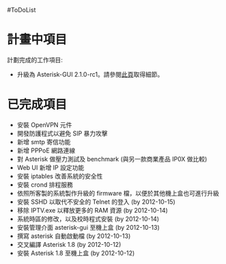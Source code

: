 #ToDoList

# 計畫中項目 #
計劃完成的工作項目:
  * 升級為 Asterisk-GUI 2.1.0-rc1。請參閱[此頁](http://www.asterisk.org/downloads/asterisk-news/asterisk-gui-210-rc1-now-available)取得細節。

# 已完成項目 #
  * 安裝 OpenVPN 元件
  * 開發防護程式以避免 SIP 暴力攻擊
  * 新增 smtp 寄信功能
  * 新增 PPPoE 網路連線
  * 對 Asterisk 做壓力測試及 benchmark (與另一款商業產品 IP0X 做比較)
  * Web UI 新增 IP 設定功能
  * 安裝 iptables 改善系統的安全性
  * 安裝 crond 排程服務
  * 依照所客製的系統製作升級的 firmware 檔，以便於其他機上盒也可進行升級
  * 安裝 SSHD 以取代不安全的 Telnet 的登入 (by 2012-10-15)
  * 移除 IPTV.exe 以釋放更多的 RAM 資源 (by 2012-10-14)
  * 系統時區的修改，以及校時程式安裝 (by 2012-10-14)
  * 安裝管理介面 asterisk-gui 至機上盒 (by 2012-10-13)
  * 撰寫 asterisk 自動啟動檔 (by 2012-10-13)
  * 交叉編譯 Asterisk 1.8 (by 2012-10-12)
  * 安裝 Asterisk 1.8 至機上盒 (by 2012-10-12)